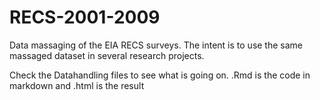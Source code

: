 # RECS-2001-2009
Data massaging of the EIA RECS surveys.  The intent is to use the same massaged dataset in several research projects.

Check the Datahandling files to see what is going on. .Rmd is the code in markdown and .html is the result
